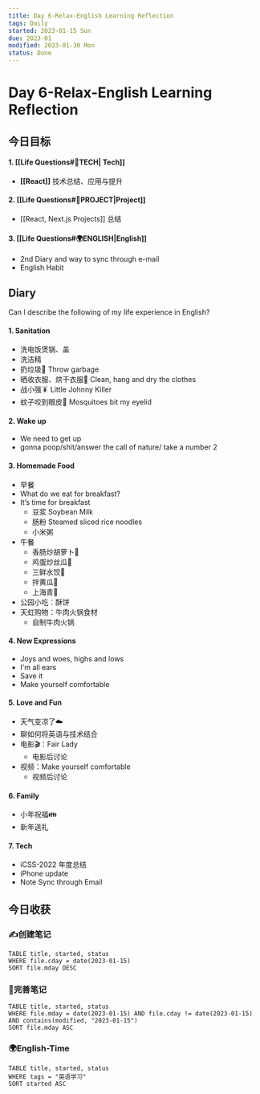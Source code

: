 ```yaml
---
title: Day 6-Relax-English Learning Reflection
tags: Daily
started: 2023-01-15 Sun
due: 2023-01
modified: 2023-01-30 Mon
status: Done
---
```

# Day 6-Relax-English Learning Reflection
## 今日目标
#### 1. [[Life Questions#🚀TECH| Tech]]
- **[[React]]** 技术总结、应用与提升
#### 2. [[Life Questions#🚀PROJECT|Project]]
- [[React, Next.js Projects]] 总结
#### 3. [[Life Questions#🌍ENGLISH|English]]
- 2nd Diary and way to sync through e-mail
- English Habit
## Diary
Can I describe the following of my life experience in English?
#### 1. Sanitation
- 洗电饭煲锅、盖
- 洗洁精
- 扔垃圾🚮 Throw garbage
- 晒收衣服、烘干衣服👔 Clean, hang and dry the clothes
- 战小强🪳 Little Johnny Killer
- 蚊子咬到眼皮🦟 Mosquitoes bit my eyelid
#### 2. Wake up
- We need to get up
- gonna poop/shit/answer the call of nature/ take a number 2
#### 3. Homemade Food
- 早餐
- What do we eat for breakfast?
- It’s time for breakfast
    - 豆浆 Soybean Milk
    - 肠粉 Steamed sliced rice noodles
    - 小米粥
- 午餐
    - 香肠炒胡萝卜🥕
    - 鸡蛋炒丝瓜🥚
    - 三鲜水饺🥟
    - 拌黄瓜🥒
    - 上海青🥬
- 公园小吃：酥饼
- 天虹购物：牛肉火锅食材
    - 自制牛肉火锅
#### 4. New Expressions
- Joys and woes, highs and lows
- I'm all ears
- Save it
- Make yourself comfortable
#### 5. Love and Fun
- 天气变凉了☁️
- 聊如何将英语与技术结合
- 电影🎬：Fair Lady
    - 电影后讨论
- 视频：Make yourself comfortable
    - 视频后讨论
#### 6. Family
- 小年祝福👪
- 新年送礼
#### 7. Tech
- iCSS-2022 年度总结
- iPhone update
- Note Sync through Email
## 今日收获
### ✍️创建笔记

```dataview
TABLE title, started, status
WHERE file.cday = date(2023-01-15)
SORT file.mday DESC
```

### 📝完善笔记

```dataview
TABLE title, started, status
WHERE file.mday = date(2023-01-15) AND file.cday != date(2023-01-15) AND contains(modified, "2023-01-15")
SORT file.mday ASC
```

### 🌍English-Time

```dataview
TABLE title, started, status
WHERE tags = "英语学习"
SORT started ASC
```